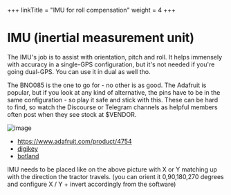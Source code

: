 +++
linkTitle = "IMU for roll compensation"
weight = 4
+++

# IMU (inertial measurement unit)

The IMU's job is to assist with orientation, pitch and roll. It helps immensely with accuracy in a single-GPS configuration, but it's not needed if you're going dual-GPS. You can use it in dual as well tho.

The BNO085 is the one to go for - no other is as good. The Adafruit is popular, but if you look at any kind of alternative, the pins have to be in the same configuration - so play it safe and stick with this. These can be hard to find, so watch the Discourse or Telegram channels as helpful members often post when they see stock at $VENDOR.

![image](../../img/bno085.png)

 * https://www.adafruit.com/product/4754
 * [digikey](https://www.digikey.fr/fr/products/detail/adafruit-industries-llc/4754/13426653)
 * [botland](https://botland.store/9dof-imu-sensors/22113-bno085-9-dof-imu-fusion-breakout-3-axis-accelerometer-magnetometer-and-gyroscope-adafruit-4754.html)

IMU needs to be placed like on the above picture with X or Y matching up with the direction the tractor travels. (you can orient it 0,90,180,270 degrees and configure X / Y + invert accordingly from the software)